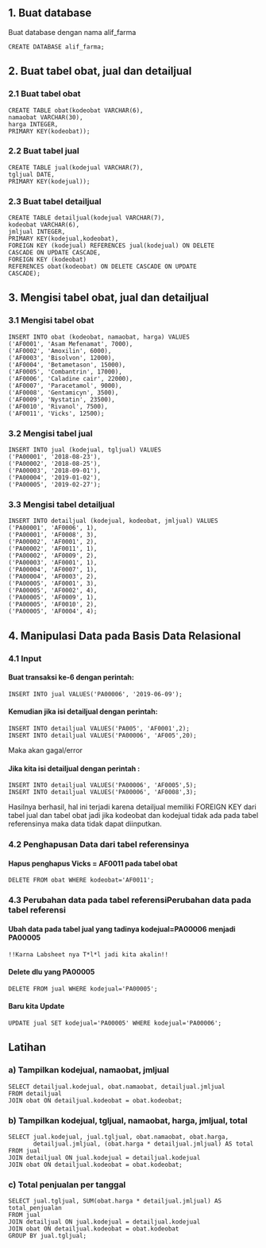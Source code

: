 ## 1. Buat database
Buat database dengan nama alif_farma
```mysql
CREATE DATABASE alif_farma;
```
## 2. Buat tabel obat, jual dan detailjual
### 2.1 Buat tabel obat
```mysql
CREATE TABLE obat(kodeobat VARCHAR(6),
namaobat VARCHAR(30),
harga INTEGER,
PRIMARY KEY(kodeobat));
```
### 2.2 Buat tabel jual
```mysql
CREATE TABLE jual(kodejual VARCHAR(7),
tgljual DATE,
PRIMARY KEY(kodejual));
```
### 2.3 Buat tabel detailjual
```mysql
CREATE TABLE detailjual(kodejual VARCHAR(7),
kodeobat VARCHAR(6),
jmljual INTEGER,
PRIMARY KEY(kodejual,kodeobat),
FOREIGN KEY (kodejual) REFERENCES jual(kodejual) ON DELETE
CASCADE ON UPDATE CASCADE,
FOREIGN KEY (kodeobat)
REFERENCES obat(kodeobat) ON DELETE CASCADE ON UPDATE
CASCADE);
```
## 3. Mengisi tabel obat, jual dan detailjual
### 3.1 Mengisi tabel obat
```mysql
INSERT INTO obat (kodeobat, namaobat, harga) VALUES
('AF0001', 'Asam Mefenamat', 7000),
('AF0002', 'Amoxilin', 6000),
('AF0003', 'Bisolvon', 12000),
('AF0004', 'Betametason', 15000),
('AF0005', 'Combantrin', 17000),
('AF0006', 'Caladine cair', 22000),
('AF0007', 'Paracetamol', 9000),
('AF0008', 'Gentamicyn', 3500),
('AF0009', 'Nystatin', 23500),
('AF0010', 'Rivanol', 7500),
('AF0011', 'Vicks', 12500);

```
### 3.2 Mengisi tabel jual
```mysql
INSERT INTO jual (kodejual, tgljual) VALUES
('PA00001', '2018-08-23'),
('PA00002', '2018-08-25'),
('PA00003', '2018-09-01'),
('PA00004', '2019-01-02'),
('PA00005', '2019-02-27');
```
### 3.3 Mengisi tabel detailjual
```mysql
INSERT INTO detailjual (kodejual, kodeobat, jmljual) VALUES
('PA00001', 'AF0006', 1),
('PA00001', 'AF0008', 3),
('PA00002', 'AF0001', 2),
('PA00002', 'AF0011', 1),
('PA00002', 'AF0009', 2),
('PA00003', 'AF0001', 1),
('PA00004', 'AF0007', 1),
('PA00004', 'AF0003', 2),
('PA00005', 'AF0001', 3),
('PA00005', 'AF0002', 4),
('PA00005', 'AF0009', 1),
('PA00005', 'AF0010', 2),
('PA00005', 'AF0004', 4);
```
## 4. Manipulasi Data pada Basis Data Relasional
### 4.1 Input
#### Buat transaksi ke-6 dengan perintah:
```mysql
INSERT INTO jual VALUES('PA00006', '2019-06-09');
```
#### Kemudian jika isi detailjual dengan perintah:
```mysql
INSERT INTO detailjual VALUES('PA005', 'AF0001',2);
INSERT INTO detailjual VALUES('PA00006', 'AF005',20);
```
Maka akan gagal/error
#### Jika kita isi detailjual dengan perintah :
```mysql
INSERT INTO detailjual VALUES('PA00006', 'AF0005',5);
INSERT INTO detailjual VALUES('PA00006', 'AF0008',3);
```
Hasilnya berhasil, hal ini terjadi karena detailjual memiliki FOREIGN KEY dari
tabel jual dan tabel obat jadi jika kodeobat dan kodejual tidak ada pada tabel
referensinya maka data tidak dapat diinputkan.
### 4.2 Penghapusan Data dari tabel referensinya
#### Hapus penghapus Vicks = AF0011 pada tabel obat
```mysql
DELETE FROM obat WHERE kodeobat='AF0011';
```
### 4.3 Perubahan data pada tabel referensiPerubahan data pada tabel referensi
#### Ubah data pada tabel jual yang tadinya kodejual=PA00006 menjadi PA00005
`!!Karna Labsheet nya T*l*l jadi kita akalin!!`
#### Delete dlu yang PA00005
```mysql
DELETE FROM jual WHERE kodejual='PA00005';
```
#### Baru kita Update
```mysql
UPDATE jual SET kodejual='PA00005' WHERE kodejual='PA00006';
```
## Latihan
### a) Tampilkan kodejual, namaobat, jmljual
```mysql
SELECT detailjual.kodejual, obat.namaobat, detailjual.jmljual
FROM detailjual
JOIN obat ON detailjual.kodeobat = obat.kodeobat;
```
### b) Tampilkan kodejual, tgljual, namaobat, harga, jmljual, total
```mysql
SELECT jual.kodejual, jual.tgljual, obat.namaobat, obat.harga,
       detailjual.jmljual, (obat.harga * detailjual.jmljual) AS total
FROM jual
JOIN detailjual ON jual.kodejual = detailjual.kodejual
JOIN obat ON detailjual.kodeobat = obat.kodeobat;

```
### c) Total penjualan per tanggal
```mysql
SELECT jual.tgljual, SUM(obat.harga * detailjual.jmljual) AS total_penjualan
FROM jual
JOIN detailjual ON jual.kodejual = detailjual.kodejual
JOIN obat ON detailjual.kodeobat = obat.kodeobat
GROUP BY jual.tgljual;
```